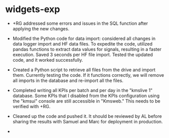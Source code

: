 # widgets-exp


- +RG addressed some errors and issues in the SQL function after applying the new changes.

- Modified the Python code for data import: considered all changes in data logger import and HF data files. To expedite the code, utilized pandas functions to extract data values for signals, resulting in a faster execution. Saved 3 seconds per HF file import. Tested the updated code, and it worked successfully.

- Created a Python script to retrieve all files from the drive and import them. Currently testing the code. If it functions correctly, we will remove all imports in the database and re-import all the files.

- Completed writing all KPIs per batch and per day in the "kmslive 1" database. Some KPIs that I disabled from the KPIs configuration using the "kmsui" console are still accessible in "Kmsweb." This needs to be verified with +RG.

- Cleaned up the code and pushed it. It should be reviewed by AL before sharing the results with Samuel and Marc for deployment in production.
- 


